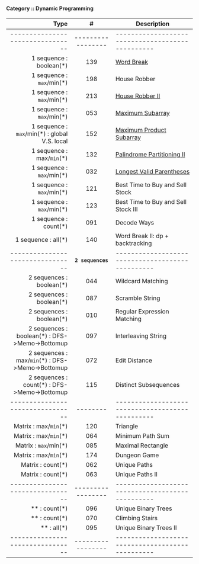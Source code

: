 #### Category :: Dynamic Programming
| Type         | # | Description |
| ---------------------: |:---:| -----|
|-------------------------------- | ----------------- | ------------------------------------------------ |
| 1 sequence : boolean(*) | 139 | [Word Break](https://github.com/interviewcoder/leetcode/tree/master/src/_139_WordBreak) |
| 1 sequence : `max`/min(*) | 198 | House Robber |
| 1 sequence : `max`/min(*) | 213 | [House Robber II](https://github.com/interviewcoder/leetcode/tree/master/src/_213_HouseRobberII) |
| 1 sequence : `max`/min(*) | 053 | [Maximum Subarray](https://github.com/interviewcoder/leetcode/tree/master/src/_053_MaximumSubarray) |
| 1 sequence : `max`/min(*) : global V.S. local | 152 | [Maximum Product Subarray](https://github.com/interviewcoder/leetcode/blob/master/src/_152_MaximumProductSubarray/Solution.java) |
| 1 sequence : max/`min`(*) | 132 | [Palindrome Partitioning II](https://github.com/interviewcoder/leetcode/tree/master/src/_132_PalindromePartitioningII) |
| 1 sequence : `max`/min(*) | 032 | [Longest Valid Parentheses](https://github.com/interviewcoder/leetcode/tree/master/src/_032_LongestValidParentheses) |
| 1 sequence : `max`/min(*) | 121 | Best Time to Buy and Sell Stock |
| 1 sequence : `max`/min(*) | 123 | Best Time to Buy and Sell Stock III |
| 1 sequence : count(*) | 091 | Decode Ways |
| 1 sequence : all(*) | 140 | Word Break II: dp + backtracking |
|-------------------------------- | **`2 sequences`** | ------------------------------------------------ |
| 2 sequences : boolean(*) | 044 | Wildcard Matching |
| 2 sequences : boolean(*) | 087 | Scramble String |
| 2 sequences : boolean(*) | 010 | Regular Expression Matching |
| 2 sequences : boolean(*) : DFS->Memo->Bottomup | 097 | Interleaving String |
| 2 sequences : max/`min`(*) : DFS->Memo->Bottomup  | 072 | Edit Distance |
| 2 sequences : count(*) : DFS->Memo->Bottomup | 115 | Distinct Subsequences |
|-------------------------------- | -------- | ------------------------------------------------ |
| Matrix : max/`min`(*) | 120 | Triangle |
| Matrix : max/`min`(*) | 064 | Minimum Path Sum |
| Matrix : `max`/min(*) | 085 | Maximal Rectangle |
| Matrix : max/`min`(*) | 174 | Dungeon Game |
| Matrix : count(*) | 062 | Unique Paths |
| Matrix : count(*) | 063 | Unique Paths II |
|-------------------------------- | ----------------- | ------------------------------------------------ |
|  ** : count(*) | 096 | Unique Binary Trees |
|  ** : count(*) | 070 | Climbing Stairs |
|  ** : all(*) | 095 | Unique Binary Trees II |
|-------------------------------- | ----------------- | ------------------------------------------------ |